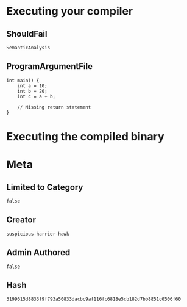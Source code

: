 # Executing your compiler

## ShouldFail

```
SemanticAnalysis
```

## ProgramArgumentFile

```
int main() {
    int a = 10;
    int b = 20;
    int c = a + b;
    
    // Missing return statement
}
```

# Executing the compiled binary

# Meta

## Limited to Category

```
false
```

## Creator

```
suspicious-harrier-hawk
```

## Admin Authored

```
false
```

## Hash

```
3199615d8833f9f793a50833dacbc9af116fc6818e5cb182d7bb8851c0506f60
```
